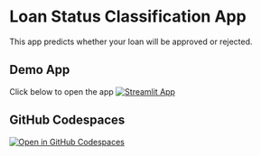 # Loan Status Classification App

This app predicts whether your loan will be approved or rejected.

## Demo App
Click below to open the app
[![Streamlit App](https://static.streamlit.io/badges/streamlit_badge_black_white.svg)](https://loan-status-classification.streamlit.app/)

## GitHub Codespaces

[![Open in GitHub Codespaces](https://github.com/codespaces/badge.svg)](https://codespaces.new/streamlit/app-starter-kit?quickstart=1)
